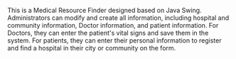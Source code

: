 This is a Medical Resource Finder designed based on Java Swing.
Administrators can modify and create all information, including hospital and community information, Doctor information, and patient information.
For Doctors, they can enter the patient's vital signs and save them in the system.
For patients, they can enter their personal information to register and find a hospital in their city or community on the form.
